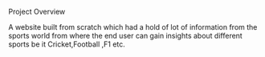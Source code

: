 
Project Overview

A website built from scratch which had a hold of lot of information from the sports world from where the end user can gain insights about different sports be it Cricket,Football ,F1 etc.
